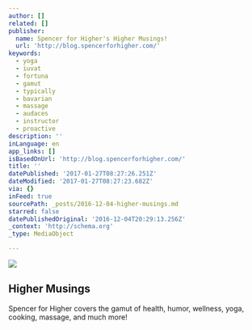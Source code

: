 ```yaml
---
author: []
related: []
publisher:
  name: Spencer for Higher's Higher Musings!
  url: 'http://blog.spencerforhigher.com/'
keywords:
  - yoga
  - iuvat
  - fortuna
  - gamut
  - typically
  - bavarian
  - massage
  - audaces
  - instructor
  - proactive
description: ''
inLanguage: en
app_links: []
isBasedOnUrl: 'http://blog.spencerforhigher.com/'
title: ''
datePublished: '2017-01-27T08:27:26.251Z'
dateModified: '2017-01-27T08:27:23.682Z'
via: {}
inFeed: true
sourcePath: _posts/2016-12-04-higher-musings.md
starred: false
datePublishedOriginal: '2016-12-04T20:29:13.256Z'
_context: 'http://schema.org'
_type: MediaObject

---
```

![](https://imgflo.herokuapp.com/graph/2b2431f8e7ba7b0/dcc991c733a0c2b5f312c43406dc4d45/croprotate.jpg?cropheight=3262&cropwidth=4912&degrees=0&input=https%3A%2F%2Fthe-grid-user-content.s3-us-west-2.amazonaws.com%2F8e76b5b4-0ca3-4e61-b4aa-a6b214b8769b.jpg&x=0&y=0)

<article style=""><h1>Higher Musings</h1><p>Spencer for Higher covers the gamut of health, humor, wellness, yoga, cooking, massage, and much more!</p></article>